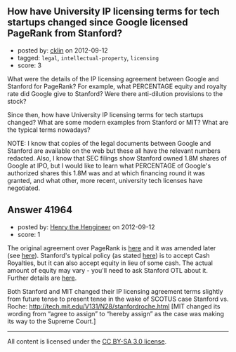 ## How have University IP licensing terms for tech startups changed since Google licensed PageRank from Stanford?

- posted by: [cklin](https://stackexchange.com/users/-1/19646-cklin) on 2012-09-12
- tagged: `legal`, `intellectual-property`, `licensing`
- score: 3

What were the details of the IP licensing agreement between Google and Stanford for PageRank? 
For example, what PERCENTAGE equity and royalty rate did Google give to Stanford?  Were there anti-dilution provisions to the stock?  

Since then, how have University IP licensing terms for tech startups changed?  What are some modern examples from Stanford or MIT?  What are the typical terms nowadays?

NOTE: I know that copies of the legal documents between Google and Stanford are available on the web but these all have the relevant numbers redacted.  Also, I know that SEC filings show Stanford owned 1.8M shares of Google at IPO, but I would like to learn what PERCENTAGE of Google's authorized shares this 1.8M was and at which financing round it was granted, and what other, more recent, university tech licenses have negotiated.  



## Answer 41964

- posted by: [Henry the Hengineer](https://stackexchange.com/users/-1/1692-henry-the-hengineer) on 2012-09-12
- score: 1

<p>The original agreement over PageRank is <a href="http://google.brand.edgar-online.com/displayfilinginfo.aspx?FilingID=3133372-1135104-1160564&amp;type=sect&amp;TabIndex=2&amp;companyid=633170&amp;ppu=%252fdefault.aspx%253fsym%253dGOOG" rel="nofollow">here</a> and it was amended later (see <a href="http://www.sec.gov/Archives/edgar/data/1288776/000119312504141762/dex1010.htm" rel="nofollow">here</a>). Stanford's typical policy (as stated <a href="http://rph.stanford.edu/5-1.html" rel="nofollow">here</a>) is to accept Cash Royalties, but it can also accept equity in lieu of some cash. The actual amount of equity may vary - you'll need to ask Stanford OTL about it. Further details are <a href="http://rph.stanford.edu/4-6.html" rel="nofollow">here</a>.</p>

<p>Both Stanford and MIT changed their IP licensing agreement terms slightly from future tense to present tense in the wake of SCOTUS case Stanford vs. Roche: <a href="http://tech.mit.edu/V131/N28/stanfordroche.html" rel="nofollow">http://tech.mit.edu/V131/N28/stanfordroche.html</a>
[MIT changed its wording from “agree to assign” to “hereby assign” as the case was making its way to the Supreme Court.]</p>




---

All content is licensed under the [CC BY-SA 3.0 license](https://creativecommons.org/licenses/by-sa/3.0/).
